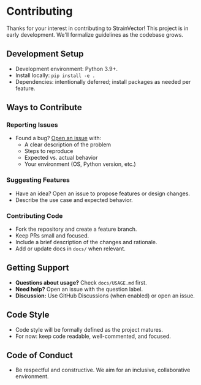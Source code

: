# Contributing

Thanks for your interest in contributing to StrainVector! This project is in early development. We'll formalize guidelines as the codebase grows.

## Development Setup

- Development environment: Python 3.9+.
- Install locally: `pip install -e .`
- Dependencies: intentionally deferred; install packages as needed per feature.

## Ways to Contribute

### Reporting Issues
- Found a bug? [Open an issue](https://github.com/jacoblapkin/strainvector/issues) with:
  - A clear description of the problem
  - Steps to reproduce
  - Expected vs. actual behavior
  - Your environment (OS, Python version, etc.)

### Suggesting Features
- Have an idea? Open an issue to propose features or design changes.
- Describe the use case and expected behavior.

### Contributing Code
- Fork the repository and create a feature branch.
- Keep PRs small and focused.
- Include a brief description of the changes and rationale.
- Add or update docs in `docs/` when relevant.

## Getting Support

- **Questions about usage?** Check `docs/USAGE.md` first.
- **Need help?** Open an issue with the question label.
- **Discussion:** Use GitHub Discussions (when enabled) or open an issue.

## Code Style

- Code style will be formally defined as the project matures.
- For now: keep code readable, well-commented, and focused.

## Code of Conduct

- Be respectful and constructive. We aim for an inclusive, collaborative environment.

